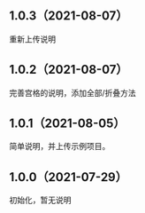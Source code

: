 ## 1.0.3（2021-08-07）
重新上传说明
## 1.0.2（2021-08-07）
完善宫格的说明，添加全部/折叠方法
## 1.0.1（2021-08-05）
简单说明，并上传示例项目。
## 1.0.0（2021-07-29）
初始化，暂无说明
